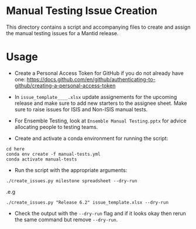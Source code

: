 # Manual Testing Issue Creation

This directory contains a script and accompanying files to create and assign the manual testing issues for a Mantid release.

# Usage

- Create a Personal Access Token for GitHub if you do not already have one: https://docs.github.com/en/github/authenticating-to-github/creating-a-personal-access-token

- In `issue_template____.xlsx` update assignements for the upcoming release and make sure to add new starters to the assignee sheet. Make sure to raise issues for ISIS and Non-ISIS manual tests.
- For Ensemble Testing, look at `Ensemble Manual Testing.pptx` for advice allocating people to testing teams.

- Create and activate a conda environment for running the script:

```
cd here
conda env create -f manual-tests.yml
conda activate manual-tests
```

- Run the script with the appropriate arguments:

```
./create_issues.py milestone spreadsheet --dry-run
```

.e.g

```
./create_issues.py "Release 6.2" issue_template.xlsx --dry-run
```

- Check the output with the `--dry-run` flag and if it looks okay then rerun the same command but remove `--dry-run`.
